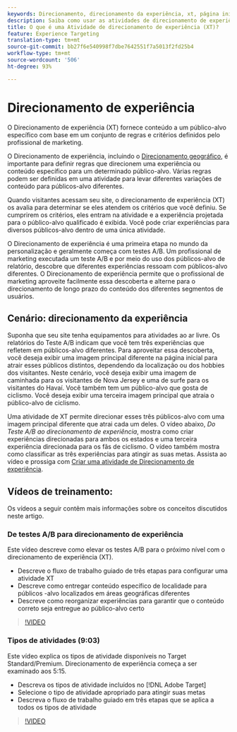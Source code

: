 ```yaml
---
keywords: Direcionamento, direcionamento da experiência, xt, página inicial, campanha de página de aterrissagem
description: Saiba como usar as atividades de direcionamento de experiência (XT) no Adobe Target para fornecer conteúdo a uma audiência específica com base em um conjunto de regras e critérios definidos pelo profissional de marketing.
title: O que é uma Atividade de direcionamento de experiência (XT)?
feature: Experience Targeting
translation-type: tm+mt
source-git-commit: bb27f6e540998f7dbe7642551f7a5013f2fd25b4
workflow-type: tm+mt
source-wordcount: '506'
ht-degree: 93%

---
```



# Direcionamento de experiência

O Direcionamento de experiência (XT) fornece conteúdo a um público-alvo específico com base em um conjunto de regras e critérios definidos pelo profissional de marketing.

O Direcionamento de experiência, incluindo o [Direcionamento geográfico](/help/c-target/c-audiences/c-target-rules/geo.md), é importante para definir regras que direcionem uma experiência ou conteúdo específico para um determinado público-alvo. Várias regras podem ser definidas em uma atividade para levar diferentes variações de conteúdo para públicos-alvo diferentes.

Quando visitantes acessam seu site, o direcionamento de experiência (XT) os avalia para determinar se eles atendem os critérios que você definiu. Se cumprirem os critérios, eles entram na atividade e a experiência projetada para o público-alvo qualificado é exibida. Você pode criar experiências para diversos públicos-alvo dentro de uma única atividade.

O Direcionamento de experiência é uma primeira etapa no mundo da personalização e geralmente começa com testes A/B. Um profissional de marketing executada um teste A/B e por meio do uso dos públicos-alvo de relatório, descobre que diferentes experiências ressoam com públicos-alvo diferentes. O Direcionamento de experiência permite que o profissional de marketing aproveite facilmente essa descoberta e alterne para o direcionamento de longo prazo do conteúdo dos diferentes segmentos de usuários.

## Cenário: direcionamento da experiência

Suponha que seu site tenha equipamentos para atividades ao ar livre. Os relatórios do Teste A/B indicam que você tem três experiências que refletem em públicos-alvo diferentes. Para aproveitar essa descoberta, você deseja exibir uma imagem principal diferente na página inicial para atrair esses públicos distintos, dependendo da localização ou dos hobbies dos visitantes. Neste cenário, você deseja exibir uma imagem de caminhada para os visitantes de Nova Jersey e uma de surfe para os visitantes do Havaí. Você também tem um público-alvo que gosta de ciclismo. Você deseja exibir uma terceira imagem principal que atraia o público-alvo de ciclismo.

Uma atividade de XT permite direcionar esses três públicos-alvo com uma imagem principal diferente que atrai cada um deles. O vídeo abaixo, *Do Teste A/B ao direcionamento de experiência*, mostra como criar experiências direcionadas para ambos os estados e uma terceira experiência direcionada para os fãs de ciclismo. O vídeo também mostra como classificar as três experiências para atingir as suas metas. Assista ao vídeo e prossiga com [Criar uma atividade de Direcionamento de experiência](/help/c-activities/t-experience-target/t-xt-create/xt-create.md).

## Vídeos de treinamento:

Os vídeos a seguir contêm mais informações sobre os conceitos discutidos neste artigo.

### De testes A/B para direcionamento de experiência

Este vídeo descreve como elevar os testes A/B para o próximo nível com o direcionamento de experiência (XT).

* Descreve o fluxo de trabalho guiado de três etapas para configurar uma atividade XT
* Descreve como entregar conteúdo específico de localidade para públicos -alvo localizados em áreas geográficas diferentes
* Descreve como reorganizar experiências para garantir que o conteúdo correto seja entregue ao público-alvo certo

>[!VIDEO](https://video.tv.adobe.com/v/22418/)

### Tipos de atividades (9:03)

Este vídeo explica os tipos de atividade disponíveis no Target Standard/Premium. Direcionamento de experiência começa a ser examinado aos 5:15.

* Descreva os tipos de atividade incluídos no [!DNL Adobe Target]
* Selecione o tipo de atividade apropriado para atingir suas metas
* Descreva o fluxo de trabalho guiado em três etapas que se aplica a todos os tipos de atividade

>[!VIDEO](https://video.tv.adobe.com/v/17386)